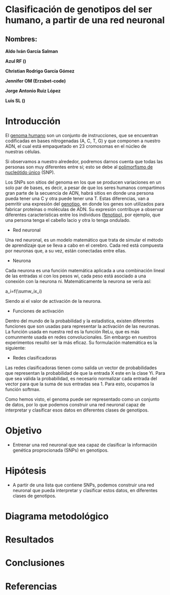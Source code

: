 # Clasificación de genotipos del ser humano, a partir de una red neuronal

## Nombres:

**Aldo Iván García Salman**

**Azul RF ()**

**Christian Rodrigo García Gómez**

**Jennifer OM (Erzsbet-code)**

**Jorge Antonio Ruiz López**

**Luis SL ()**

# Introducción

El [genoma humano](https://www.genome.gov/es/genetics-glossary/Genoma) son un conjunto de instrucciones, que se encuentran codificadas en bases nitrogenadas (A, C, T, G) y que componen a nuestro ADN, el cual está empaquetado en 23 cromosomas en el núcleo de nuestras células. 

Si observamos a nuestro alrededor, podremos darnos cuenta que todas las personas son muy diferentes entre sí; esto se debe al [polimorfismo de nucleótido único](https://www.genome.gov/es/genetics-glossary/Polimorfismos-de-nucleotido-%C3%BAnico) (SNP).

Los SNPs son sitios del genoma en los que se producen variaciones en un solo par de bases, es decir, a pesar de que los seres humanos compartimos gran parte de la secuencia de ADN, habrá sitios en donde una persona pueda tener una C y otra puede tener una T. Estas diferencias, van a pemritir una expresión del [genotipo](https://www.genome.gov/es/genetics-glossary/Genotipo#:~:text=Un%20genotipo%20es%20la%20colecci%C3%B3n,prote%C3%ADnas%20y%20mol%C3%A9culas%20de%20ARN), en donde los genes son utilizados para fabricar proteínas o moléculas de ADN. 
Su expresión contribuye a observar diferentes caracteristicas entre los individuos ([fenotipo](https://www.genome.gov/es/genetics-glossary/Fenotipo)), por ejemplo, que una persona tenga el cabello lacio y otra lo tenga ondulado. 

- Red neuronal

Una red neuronal, es un modelo matemático que trata de simular el método de aprendizaje que se lleva a cabo en el cerebro. Cada red está compuesta por neuronas que, a su vez, están conectadas entre ellas.

- Neurona

Cada neurona es una función matemática aplicada a una combinación lineal de las entradas xi con los pesos wi, cada peso está asociado a una conexión con la neurona ni. 
Matemáticamente la neurona se vería así:

a_i=f(\sumw_ix_i)

Siendo ai el valor de activación de la neurona.

- Funciones de activación

Dentro del mundo de la probabilidad y la estadistica, existen diferentes funciones que son usadas para representar la activación de las neuronas. La función usada en nuestra red es la función ReLu, que es más comunmente usada en redes convolucionales.  Sin embargo en nuestros experimentos resultó ser la más eficaz. Su formulación matemática es la siguiente:


- Redes clasificadoras

Las redes clasificadoras tienen como salida un vector de probabilidades que representan la probabilidad de que la entrada X este en la clase Yi.  Para que sea válida la probabilidad, es necesario normalizar cada entrada del vector para que la suma de sus entradas sea 1.  Para esto, ocupamos la función softmax. 


Como hemos visto, el genoma puede ser representado como un conjunto de datos, por lo que podemos construir una red neuronal capaz de interpretar y clasificar esos datos en diferentes clases de genotipos.

# Objetivo

- Entrenar una red neuronal que sea capaz de clasificar la información genética proprocionada (SNPs) en genotipos.

# Hipótesis

- A partir de una lista que contiene SNPs, podemos construir una red neuronal que pueda interpretar y clasificar estos datos, en diferentes clases de genotipos.

# Diagrama metodológico

# Resultados


# Conclusiones


# Referencias 




